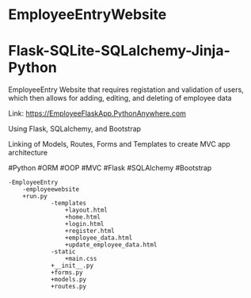 # EmployeeEntryWebsite
# Flask-SQLite-SQLalchemy-Jinja-Python
EmployeeEntry Website that requires registation and validation of users, which then allows for adding, editing, and deleting of employee data

Link:  https://EmployeeFlaskApp.PythonAnywhere.com

Using Flask, SQLalchemy, and Bootstrap

Linking of Models, Routes, Forms and Templates to create MVC app architecture

#Python
#ORM
#OOP
#MVC
#Flask
#SQLAlchemy
#Bootstrap



	-EmployeeEntry
  		-employeewebsite
  		+run.py
    			-templates
      				+layout.html
      				+home.html
      				+login.html
      				+register.html
      				+employee_data.html
      				+update_employee_data.html		
    			-static
      				+main.css		
    			+__init__.py
    			+forms.py
    			+models.py
    			+routes.py
